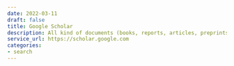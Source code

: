 ```yaml
---
date: 2022-03-11
draft: false
title: Google Scholar
description: All kind of documents (books, reports, articles, preprints)
service_url: https://scholar.google.com
categories:
- search
---
```



